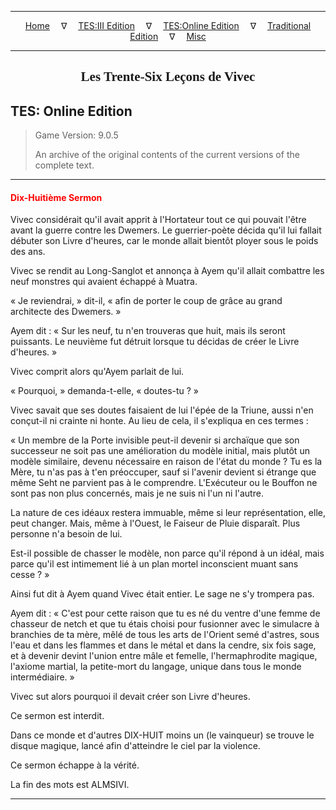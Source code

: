 
---

<!-- Jekyll Page Links -->

<center>
<a href="../../../../index.html">Home</a>
&emsp;&nabla;&emsp;
<a href="../../../index-tes3.html">TES:III Edition</a>
&emsp;&nabla;&emsp;
<a href="../../../index-teso.html">TES:Online Edition</a>
&emsp;&nabla;&emsp;
<a href="../../../index-traditional.html">Traditional Edition</a>
&emsp;&nabla;&emsp;
<a href="../../../index-misc.html">Misc</a>
</center>

<!-- Markdown Body Below: -->

---

<center>
<h2><span style="font-family:Georgia">Les Trente-Six Leçons de Vivec</span></h2>
</center>

## TES: Online Edition

> Game Version: 9.0.5
>
> An archive of the original contents of the current versions of the complete text.

---

#### <span style="color:red">Dix-Huitième Sermon</span>

Vivec considérait qu'il avait apprit à l'Hortateur tout ce qui pouvait l'être avant la guerre contre les Dwemers. Le guerrier-poète décida qu'il lui fallait débuter son Livre d'heures, car le monde allait bientôt ployer sous le poids des ans.

Vivec se rendit au Long-Sanglot et annonça à Ayem qu'il allait combattre les neuf monstres qui avaient échappé à Muatra.

« Je reviendrai, » dit-il, « afin de porter le coup de grâce au grand architecte des Dwemers. »

Ayem dit : « Sur les neuf, tu n'en trouveras que huit, mais ils seront puissants. Le neuvième fut détruit lorsque tu décidas de créer le Livre d'heures. »

Vivec comprit alors qu'Ayem parlait de lui.

« Pourquoi, » demanda-t-elle, « doutes-tu ? »

Vivec savait que ses doutes faisaient de lui l'épée de la Triune, aussi n'en conçut-il ni crainte ni honte. Au lieu de cela, il s'expliqua en ces termes :

« Un membre de la Porte invisible peut-il devenir si archaïque que son successeur ne soit pas une amélioration du modèle initial, mais plutôt un modèle similaire, devenu nécessaire en raison de l'état du monde ? Tu es la Mère, tu n'as pas à t'en préoccuper, sauf si l'avenir devient si étrange que même Seht ne parvient pas à le comprendre. L'Exécuteur ou le Bouffon ne sont pas non plus concernés, mais je ne suis ni l'un ni l'autre.

La nature de ces idéaux restera immuable, même si leur représentation, elle, peut changer. Mais, même à l'Ouest, le Faiseur de Pluie disparaît. Plus personne n'a besoin de lui.

Est-il possible de chasser le modèle, non parce qu'il répond à un idéal, mais parce qu'il est intimement lié à un plan mortel inconscient muant sans cesse ? »

Ainsi fut dit à Ayem quand Vivec était entier. Le sage ne s'y trompera pas.

Ayem dit : « C'est pour cette raison que tu es né du ventre d'une femme de chasseur de netch et que tu étais choisi pour fusionner avec le simulacre à branchies de ta mère, mêlé de tous les arts de l'Orient semé d'astres, sous l'eau et dans les flammes et dans le métal et dans la cendre, six fois sage, et à devenir devint l'union entre mâle et femelle, l'hermaphrodite magique, l'axiome martial, la petite-mort du langage, unique dans tous le monde intermédiaire. »

Vivec sut alors pourquoi il devait créer son Livre d'heures.

Ce sermon est interdit.

Dans ce monde et d'autres DIX-HUIT moins un (le vainqueur) se trouve le disque magique, lancé afin d'atteindre le ciel par la violence.

Ce sermon échappe à la vérité.

La fin des mots est ALMSIVI.

---
